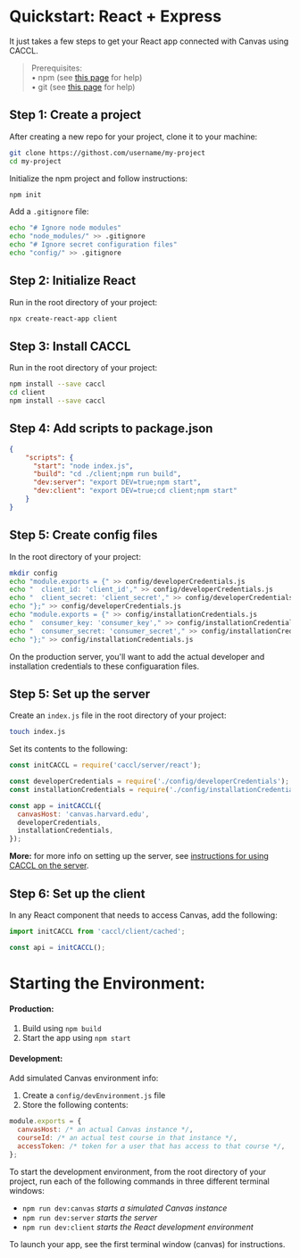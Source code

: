 # Quickstart: React + Express

It just takes a few steps to get your React app connected with Canvas using CACCL.

> Prerequisites:  
> • npm (see [this page](https://www.npmjs.com/get-npm) for help)  
> • git (see [this page](https://gist.github.com/derhuerst/1b15ff4652a867391f03) for help)  


## Step 1: Create a project

After creating a new repo for your project, clone it to your machine:

```bash
git clone https://githost.com/username/my-project
cd my-project
```

Initialize the npm project and follow instructions:

```bash
npm init
```

Add a `.gitignore` file:

```bash
echo "# Ignore node modules"
echo "node_modules/" >> .gitignore
echo "# Ignore secret configuration files"
echo "config/" >> .gitignore
```

## Step 2: Initialize React

Run in the root directory of your project:

```bash
npx create-react-app client
```

## Step 3: Install CACCL

Run in the root directory of your project:

```bash
npm install --save caccl
cd client
npm install --save caccl
```

## Step 4: Add scripts to package.json

```json
{
    "scripts": {
      "start": "node index.js",
      "build": "cd ./client;npm run build",
      "dev:server": "export DEV=true;npm start",
      "dev:client": "export DEV=true;cd client;npm start"
    }
}
```

## Step 5: Create config files

In the root directory of your project:

```bash
mkdir config
echo "module.exports = {" >> config/developerCredentials.js
echo "  client_id: 'client_id'," >> config/developerCredentials.js
echo "  client_secret: 'client_secret'," >> config/developerCredentials.js
echo "};" >> config/developerCredentials.js
echo "module.exports = {" >> config/installationCredentials.js
echo "  consumer_key: 'consumer_key'," >> config/installationCredentials.js
echo "  consumer_secret: 'consumer_secret'," >> config/installationCredentials.js
echo "};" >> config/installationCredentials.js
```

On the production server, you'll want to add the actual developer and installation credentials to these configuaration files.

## Step 5: Set up the server

Create an `index.js` file in the root directory of your project:

```bash
touch index.js
```

Set its contents to the following:

```js
const initCACCL = require('caccl/server/react');

const developerCredentials = require('./config/developerCredentials');
const installationCredentials = require('./config/installationCredentials');

const app = initCACCL({
  canvasHost: 'canvas.harvard.edu',
  developerCredentials,
  installationCredentials,
});
```

**More:** for more info on setting up the server, see [instructions for using CACCL on the server](https://github.com/harvard-edtech/caccl/blob/master/docs/server.md).

## Step 6: Set up the client

In any React component that needs to access Canvas, add the following:

```js
import initCACCL from 'caccl/client/cached';

const api = initCACCL();
```

# Starting the Environment:


#### Production:

1. Build using `npm build`
2. Start the app using `npm start`

#### Development:

Add simulated Canvas environment info:

1. Create a `config/devEnvironment.js` file
2. Store the following contents:

```js
module.exports = {
  canvasHost: /* an actual Canvas instance */,
  courseId: /* an actual test course in that instance */,
  accessToken: /* token for a user that has access to that course */,
};
```

To start the development environment, from the root directory of your project, run each of the following commands in three different terminal windows:

- `npm run dev:canvas` _starts a simulated Canvas instance_
- `npm run dev:server` _starts the server_
- `npm run dev:client` _starts the React development environment_

To launch your app, see the first terminal window (canvas) for instructions.